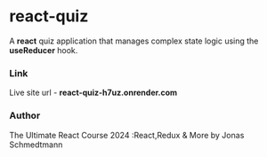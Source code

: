 # react-quiz
A **react** quiz application that manages complex state logic using the **useReducer** hook.

### Link
Live site url - **react-quiz-h7uz.onrender.com**
### Author
The Ultimate React Course 2024 :React,Redux & More by Jonas Schmedtmann
